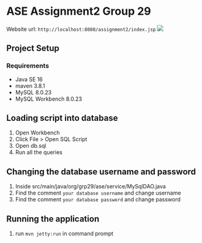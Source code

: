 # ASE Assignment2 Group 29
Website url: `http://localhost:8080/assignment2/index.jsp`
![](https://i.imgur.com/1psyGWF.gif)
## Project Setup
### Requirements
* Java SE 16
* maven 3.8.1
* MySQL 8.0.23
* MySQL Workbench 8.0.23
## Loading script into database
1. Open Workbench
2. Click File > Open SQL Script
3. Open db.sql
4. Run all the queries
## Changing the database username and password
1. Inside src/main/java/org/grp29/ase/service/MySqlDAO.java
2. Find the comment `your database username` and change username
3. Find the comment `your database password` and change password
## Running the application
1. run `mvn jetty:run` in command prompt